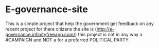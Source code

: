 # E-governance-site
This is a simple project that help the government get feedback on any recent project for there citizens the site is (http://e-governance.infinityfreeapp.com/)
this project is not in any way a #CAMPAIGN and NOT a for a preferred POLITICAL PARTY.
